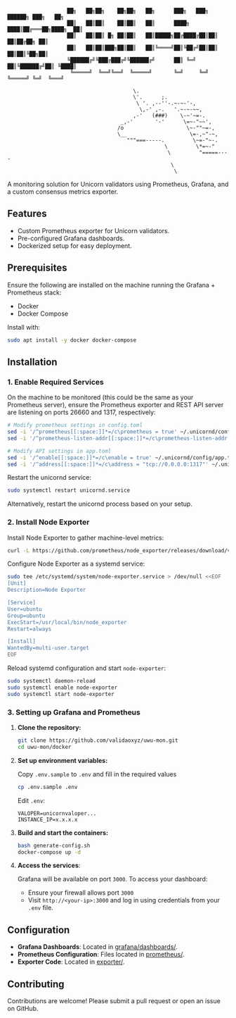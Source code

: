 ```
                   ██╗   ██╗██╗    ██╗██╗   ██╗      ███╗   ███╗ ██████╗ ███╗   ██╗
                   ██║   ██║██║    ██║██║   ██║      ████╗ ████║██╔═══██╗████╗  ██║
                   ██║   ██║██║ █╗ ██║██║   ██║█████╗██╔████╔██║██║   ██║██╔██╗ ██║
                   ██║   ██║██║███╗██║██║   ██║╚════╝██║╚██╔╝██║██║   ██║██║╚██╗██║
                   ╚██████╔╝╚███╔███╔╝╚██████╔╝      ██║ ╚═╝ ██║╚██████╔╝██║ ╚████║
                    ╚═════╝  ╚══╝╚══╝  ╚═════╝       ╚═╝     ╚═╝ ╚═════╝ ╚═╝  ╚═══╝

                                        \.
                                        \'.      ;.
                                         \ '. ,--''-.~-~-'-,
                                          \,-' ,-.   '.~-~-~~,
                                        ,-'   (###)    \-~'~=-.
                                    _,-'       '-'      \=~-"~~',
                                   /o                    \~-""~=-,
                                   \__                    \=-,~"-~,
                                      """===-----.         \~=-"~-.
                                                  \         \*=~-"
                                                   \         "=====----
                                                    \
                                                     \                                     
```
A monitoring solution for Unicorn validators using Prometheus, Grafana, and a custom consensus metrics exporter.

## Features

- Custom Prometheus exporter for Unicorn validators.
- Pre-configured Grafana dashboards.
- Dockerized setup for easy deployment.

## Prerequisites

Ensure the following are installed on the machine running the Grafana + Prometheus stack:

- Docker
- Docker Compose

Install with:

```bash
sudo apt install -y docker docker-compose
```
## Installation
### 1. Enable Required Services

On the machine to be monitored (this could be the same as your Prometheus server), ensure the Prometheus exporter and REST API server are listening on ports 26660 and 1317, respectively:


```bash
# Modify prometheus settings in config.toml
sed -i '/^prometheus[[:space:]]*=/c\prometheus = true' ~/.unicornd/config/config.toml && \
sed -i '/^prometheus-listen-addr[[:space:]]*=/c\prometheus-listen-addr = ":26660"' ~/.unicornd/config/config.toml && \

# Modify API settings in app.toml
sed -i '/^enable[[:space:]]*=/c\enable = true' ~/.unicornd/config/app.toml && \
sed -i '/^address[[:space:]]*=/c\address = "tcp://0.0.0.0:1317"' ~/.unicornd/config/app.toml
```

Restart the unicornd service:

```bash
sudo systemctl restart unicornd.service
```

Alternatively, restart the unicornd process based on your setup.

### 2. Install Node Exporter
Install Node Exporter to gather machine-level metrics:
```bash
curl -L https://github.com/prometheus/node_exporter/releases/download/v1.6.1/node_exporter-1.6.1.linux-amd64.tar.gz | sudo tar xvz -C /usr/local/bin --strip-components=1
```

Configure Node Exporter as a systemd service:
```bash
sudo tee /etc/systemd/system/node-exporter.service > /dev/null <<EOF
[Unit]
Description=Node Exporter

[Service]
User=ubuntu
Group=ubuntu
ExecStart=/usr/local/bin/node_exporter
Restart=always

[Install]
WantedBy=multi-user.target
EOF
```
Reload systemd configuration and start `node-exporter`:
```bash
sudo systemctl daemon-reload
sudo systemctl enable node-exporter
sudo systemctl start node-exporter
```

### 3. Setting up Grafana and Prometheus


1. **Clone the repository:**

   ```bash
   git clone https://github.com/validaoxyz/uwu-mon.git
   cd uwu-mon/docker
   ```
2. **Set up environment variables:**

   Copy `.env.sample` to `.env` and fill in the required values

   ```bash
   cp .env.sample .env
   ```

   Edit `.env`:

   ```
   VALOPER=unicornvaloper...
   INSTANCE_IP=x.x.x.x
   ```

3. **Build and start the containers:**

   ```bash
   bash generate-config.sh
   docker-compose up -d
   ```

4. **Access the services**:

   Grafana will be available on port `3000`.
   To access your dashboard:
     - Ensure your firewall allows port `3000`
     - Visit `http://<your-ip>:3000` and log in using credentials from your `.env` file.

## Configuration

- **Grafana Dashboards**: Located in [grafana/dashboards/](grafana/dashboards).
- **Prometheus Configuration**: Files located in [prometheus/](prometheus/).
- **Exporter Code**: Located in [exporter/](exporter).

## Contributing

Contributions are welcome! Please submit a pull request or open an issue on GitHub.

